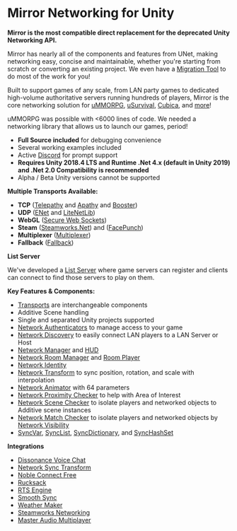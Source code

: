 # Mirror Networking for Unity

**Mirror is the most compatible direct replacement for the deprecated Unity Networking API.**

Mirror has nearly all of the components and features from UNet, making networking easy, concise and maintainable, whether you're starting from scratch or converting an existing project. We even have a [Migration Tool](Articles/General/Migration.md) to do most of the work for you!

Built to support games of any scale, from LAN party games to dedicated high-volume authoritative servers running hundreds of players, Mirror is the core networking solution for [uMMORPG](https://assetstore.unity.com/packages/templates/systems/ummorpg-51212), [uSurvival](https://assetstore.unity.com/packages/templates/systems/usurvival-95015), [Cubica](https://www.cubica.net/), and [more](https://mirror-networking.com/showcase/)!

uMMORPG was possible with \<6000 lines of code. We needed a networking library that allows us to launch our games, period!
-   **Full Source included** for debugging convenience
-   Several working examples included
-   Active [Discord](https://discord.gg/2BvnM4R) for prompt support
-   **Requires Unity 2018.4 LTS and Runtime .Net 4.x (default in Unity 2019) and .Net 2.0 Compatibility is recommended**
-   Alpha / Beta Unity versions cannot be supported

**Multiple Transports Available:**
-   **TCP** ([Telepathy](Articles/Transports/Telepathy.md) and [Apathy](https://mirror-networking.com/apathy/) and [Booster](https://mirror-networking.com/booster/))
-   **UDP** ([ENet](Articles/Transports/Ignorance.md) and [LiteNetLib](Articles/Transports/LiteNetLib4Mirror.md))
-   **WebGL** ([Secure Web Sockets](Articles/Transports/WebSockets.md))
-   **Steam** ([Steamworks.Net](Articles/Transports/FizzySteamworks.md)) and ([FacePunch](Articles/Transports/FizzyFacepunch.md))
-   **Multiplexer** ([Multiplexer](Articles/Transports/Multiplexer.md))
-   **Fallback** ([Fallback](Articles/Transports/Fallback.md))

**List Server**

We've developed a [List Server](https://mirror-networking.com/list-server/) where game servers can register and clients can connect to find those servers to play on them.

**Key Features & Components:**
-   [Transports](Articles/Transports/index.md) are interchangeable components
-   Additive Scene handling
-   Single and separated Unity projects supported
-   [Network Authenticators](Articles/Components/Authenticators/index.md) to manage access to your game
-   [Network Discovery](Articles/Components/NetworkDiscovery.md) to easily connect LAN players to a LAN Server or Host
-   [Network Manager](Articles/Components/NetworkManager.md) and [HUD](Articles/Components/NetworkManagerHUD.md)
-   [Network Room Manager](Articles/Components/NetworkRoomManager.md) and [Room Player](Articles/Components/NetworkRoomPlayer.md)
-   [Network Identity](Articles/Components/NetworkIdentity.md)
-   [Network Transform](Articles/Components/NetworkTransform.md) to sync position, rotation, and scale with interpolation
-   [Network Animator](Articles/Components/NetworkAnimator.md) with 64 parameters
-   [Network Proximity Checker](Articles/Components/NetworkProximityChecker.md) to help with Area of Interest
-   [Network Scene Checker](Articles/Components/NetworkSceneChecker.md) to isolate players and networked objects to Additive scene instances
-   [Network Match Checker](Articles/Components/NetworkMatchChecker.md) to isolate players and networked objects by [Network Visibility](Articles/Guides/Visibility.md)
-   [SyncVar](Articles/Guides/Sync/SyncVars.md), [SyncList](Articles/Guides/Sync/SyncLists.md), [SyncDictionary](Articles/Guides/Sync/SyncDictionary.md), and [SyncHashSet](Articles/Guides/Sync/SyncHashSet.md)

**Integrations**
-   [Dissonance Voice Chat](https://assetstore.unity.com/packages/tools/audio/dissonance-voice-chat-70078)
-   [Network Sync Transform](https://github.com/emotitron/NetworkSyncTransform)
-   [Noble Connect Free](https://assetstore.unity.com/packages/tools/network/noble-connect-free-141599)
-   [Rucksack](https://assetstore.unity.com/packages/templates/systems/rucksack-multiplayer-inventory-system-114921)
-   [RTS Engine](https://assetstore.unity.com/packages/templates/packs/rts-engine-79732)
-   [Smooth Sync](https://assetstore.unity.com/packages/tools/network/smooth-sync-96925)
-   [Weather Maker](https://assetstore.unity.com/packages/tools/particles-effects/weather-maker-unity-weather-system-sky-water-volumetric-clouds-a-60955)
-   [Steamworks Networking](https://assetstore.unity.com/packages/tools/integration/steamworks-networking-151300)
-   [Master Audio Multiplayer](https://assetstore.unity.com/packages/tools/audio/master-audio-multiplayer-69547)
